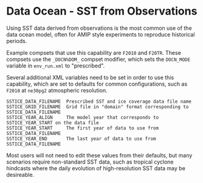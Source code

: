# Data Ocean - SST from Observations

Using SST data derived from observations is the most common use of the data ocean model, often for AMIP style experiments to reproduce historical periods.

Example compsets that use this capability are `F2010` and `F20TR`. These compsets use the `_DOCN%DOM_` compset modifier, which sets the `DOCN_MODE` variable in `env_run.xml`  to "prescribed".

Several additional XML variables need to be set in order to use this capability, which are set to defaults for common configurations, such as `F2010` at `ne30pg2` atmospheric resolution.

```
SSTICE_DATA_FILENAME  Prescribed SST and ice coverage data file name
SSTICE_GRID_FILENAME  Grid file in "domain" format corresponding to SSTICE_DATA_FILENAME
SSTICE_YEAR_ALIGN     The model year that corresponds to SSTICE_YEAR_START on the data file
SSTICE_YEAR_START     The first year of data to use from SSTICE_DATA_FILENAME
SSTICE_YEAR_END       The last year of data to use from SSTICE_DATA_FILENAME
```

Most users will not need to edit these values from their defaults, but many scenarios require non-standard SST data, such as tropical cyclone hindcasts where the daily evolution of high-resolution SST data may be desireable.